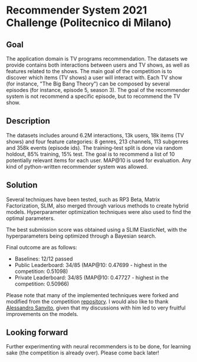 # Recommender System 2021 Challenge (Politecnico di Milano)
## Goal

The application domain is TV programs recommendation. The datasets we provide contains both interactions between users and TV shows, as well as features related to the shows. The main goal of the competition is to discover which items (TV shows) a user will interact with.
Each TV show (for instance, "The Big Bang Theory") can be composed by several episodes (for instance, episode 5, season 3). The goal of the recommender system is not recommend a specific episode, but to recommend the TV show.

## Description

The datasets includes around 6.2M interactions, 13k users, 18k items (TV shows) and four feature categories: 8 genres, 213 channels, 113 subgenres and 358k events (episode ids).
The training-test split is done via random holdout, 85% training, 15% test.
The goal is to recommend a list of 10 potentially relevant items for each user. MAP@10 is used for evaluation. Any kind of python-written recommender system was allowed.

## Solution
Several techniques have been tested, such as RP3 Beta, Matrix Factorization, SLIM, also merged through various methods to create hybrid models. Hyperparameter optimization techniques were also used to find the optimal parameters.

The best submission score was obtained using a SLIM ElasticNet, with the hyperparameters being optimized through a Bayesian search.

Final outcome are as follows:
- Baselines: 12/12 passed
- Public Leaderboard: 34/85 (MAP@10: 0.47699 - highest in the competition: 0.51098)
- Private Leaderboard: 34/85 (MAP@10: 0.47727 - highest in the competition: 0.50966)

Please note that many of the implemented techniques were forked and modified from the competition [repository](https://github.com/MaurizioFD/RecSys_Course_AT_PoliMi). I would also like to thank [Alessandro Sanvito](http://github.com/Alexdruso), given that my discussions with him led to very fruitful improvements on the models. 

## Looking forward
Further experimenting with neural recommenders is to be done, for learning sake (the competition is already over). Please come back later! 




